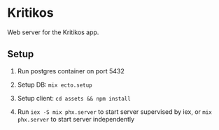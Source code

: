 # Kritikos

Web server for the Kritikos app.

## Setup

1. Run postgres container on port 5432

2. Setup DB: `mix ecto.setup`

3. Setup client: `cd assets && npm install`

3. Run `iex -S mix phx.server` to start server supervised by iex, or `mix phx.server` to start server independently
